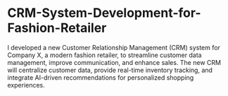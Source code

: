 # CRM-System-Development-for-Fashion-Retailer
I developed a new Customer Relationship Management (CRM) system for Company X, a modern fashion retailer, to streamline customer data management, improve communication, and enhance sales. The new CRM will centralize customer data, provide real-time inventory tracking, and integrate AI-driven recommendations for personalized shopping experiences.

